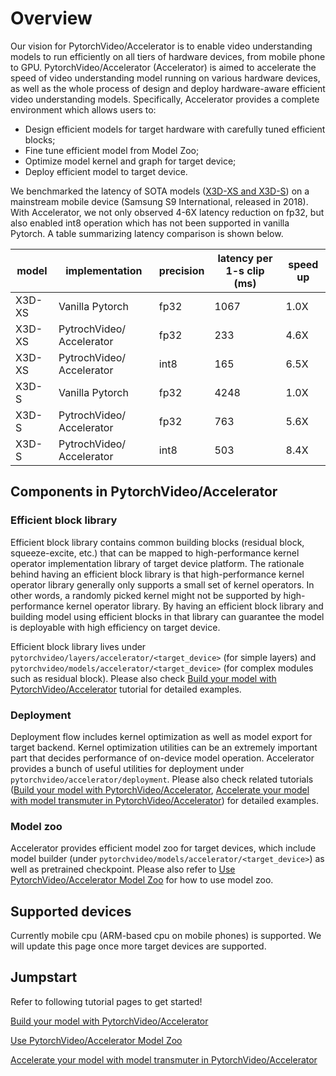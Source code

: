 
# Overview

Our vision for PytorchVideo/Accelerator is to enable video understanding models to run efficiently on all tiers of hardware devices, from mobile phone to GPU. PytorchVideo/Accelerator (Accelerator) is aimed to accelerate the speed of video understanding model running on various hardware devices, as well as the whole process of design and deploy hardware-aware efficient video understanding models. Specifically, Accelerator provides a complete environment which allows users to:

* Design efficient models for target hardware with carefully tuned efficient blocks;
* Fine tune efficient model from Model Zoo;
* Optimize model kernel and graph for target device;
* Deploy efficient model to target device.


We benchmarked the latency of SOTA models ([X3D-XS and X3D-S](https://arxiv.org/abs/2004.04730)) on a mainstream mobile device (Samsung S9 International, released in 2018). With Accelerator, we not only observed 4-6X latency reduction on fp32, but also enabled int8 operation which has not been supported in vanilla Pytorch. A table summarizing latency comparison is shown below.

|model  |implementation |precision  |latency per 1-s clip (ms)  |speed up   |
|---    |-------------------------  |---    |---    |---    |
|X3D-XS |Vanilla Pytorch            |fp32   |1067   |1.0X   |
|X3D-XS |PytrochVideo/ Accelerator   |fp32   |233    |4.6X   |
|X3D-XS |PytrochVideo/ Accelerator   |int8   |165    |6.5X   |
|X3D-S  |Vanilla Pytorch            |fp32   |4248   |1.0X   |
|X3D-S  |PytrochVideo/ Accelerator   |fp32   |763    |5.6X   |
|X3D-S  |PytrochVideo/ Accelerator   |int8   |503    |8.4X   |

## Components in PytorchVideo/Accelerator

### Efficient block library

Efficient block library contains common building blocks (residual block, squeeze-excite, etc.) that can be mapped to high-performance kernel operator implementation library of target device platform. The rationale behind having an efficient block library is that high-performance kernel operator library generally only supports a small set of kernel operators. In other words, a randomly picked kernel might not be supported by high-performance kernel operator library. By having an efficient block library and building model using efficient blocks in that library can guarantee the model is deployable with high efficiency on target device.

Efficient block library lives under `pytorchvideo/layers/accelerator/<target_device>` (for simple layers) and `pytorchvideo/models/accelerator/<target_device>` (for complex modules such as residual block). Please also check [Build your model with PytorchVideo/Accelerator](link_fixme) tutorial for detailed examples.

### Deployment

Deployment flow includes kernel optimization as well as model export for target backend. Kernel optimization utilities can be an extremely important part that decides performance of on-device model operation. Accelerator provides a bunch of useful utilities for deployment under `pytorchvideo/accelerator/deployment`. Please also check related tutorials ([Build your model with PytorchVideo/Accelerator](link_fixme), [Accelerate your model with model transmuter in PytorchVideo/Accelerator](link_fixme))  for detailed examples.

### Model zoo

Accelerator provides efficient model zoo for target devices, which include model builder (under `pytorchvideo/models/accelerator/<target_device>`) as well as pretrained checkpoint. Please also refer to [Use PytorchVideo/Accelerator Model Zoo](link_fixme) for how to use model zoo.


## Supported devices

Currently mobile cpu (ARM-based cpu on mobile phones) is supported. We will update this page once more target devices are supported.


## Jumpstart

Refer to following tutorial pages to get started!

[Build your model with PytorchVideo/Accelerator](link_fixme)

[Use PytorchVideo/Accelerator Model Zoo](link_fixme)

[Accelerate your model with model transmuter in PytorchVideo/Accelerator](link_fixme)
